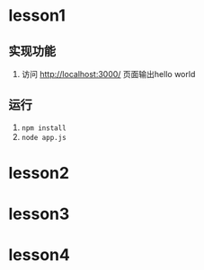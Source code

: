 # lesson1
## 实现功能
1. 访问 [http://localhost:3000/](http://localhost:3000/) 页面输出hello world
## 运行
1. `npm install`
2. `node app.js`
# lesson2

# lesson3
# lesson4

